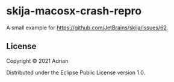 # skija-macosx-crash-repro

A small example for https://github.com/JetBrains/skija/issues/62.

## License

Copyright © 2021 Adrian

Distributed under the Eclipse Public License version 1.0.
